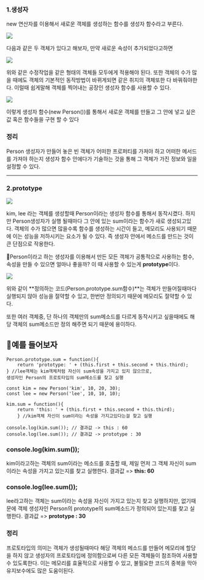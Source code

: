 ### 1.생성자

new 연산자를 이용해서 새로운 객체를 생성하는 함수를 생성자 함수라고 부른다.

![](https://images.velog.io/images/sdp1123/post/14000d41-8f29-4cfd-8239-613c547ef1f3/KakaoTalk_20211021_012945331.png)

다음과 같은 두 객체가 있다고 해보자, 만약 새로운 속성이 추가되었다고하면

![](https://images.velog.io/images/sdp1123/post/6bb851a3-1785-4202-aa47-feea5a031ae9/KakaoTalk_20211021_013120819.png)

위와 같은 수정작업을 같은 형태의 객체들 모두에게 적용해야 된다.
또한 객체의 수가 많을 때에도 객체의 기본적인 동작방법이 바뀌게되면 같은 취지의 객체또한 다 바꿔줘야한다. 이럴때 쉽게말해 객체를 찍어내는 공장인 생성자 함수를 사용할 수 있다.

![](https://images.velog.io/images/sdp1123/post/cd8d29eb-8c94-4885-8370-31efd051a0cc/KakaoTalk_20211021_015231082.png)

이렇게 생성자 함수(new Person())를 통해서 새로운 객체를 만들고 그 안에 넣고 싶은 값 혹은 함수들을 구현 할 수 있다

### 정리

Person 생성자가 만들어 놓은 빈 객체가 어떠한 프로퍼티를 가져야 하고 어떠한 메서드를 가져야 하는지 생성자 함수 안에다가 기술하는 것을 통해 그 객체가 가진 정보와 일을 설정할 수 있다.

---

### 2.prototype

![](https://images.velog.io/images/sdp1123/post/cd8d29eb-8c94-4885-8370-31efd051a0cc/KakaoTalk_20211021_015231082.png)

kim, lee 라는 객체를 생성할때 Person이라는 생성자 함수를 통해서 동작시켰다. 하지만 Person생성자가 실행 될때마다 그 안에 있는 sum이라는 함수가 새로 생성되고있다. 객체의 수가 많으면 많을수록 함수를 생성하는 시간이 들고, 메모리도 사용되기 때문에 이는 성능을 저하시키는 요소가 될 수 있다.
즉 생성자 안에서 메소드를 만드는 것이 큰 단점으로 작용한다.

🧨Person이라고 하는 생성자를 이용해서 만든 모든 객체가 공통적으로 사용하는 함수, 속성을 만들 수 있으면 얼마나 좋을까?
이 때 사용할 수 있는게 **prototype**이다.

![](https://images.velog.io/images/sdp1123/post/3c8f024d-adf3-46ef-b656-f06c00d5c722/KakaoTalk_20211021_021921141.png)

위와 같이 **정의하는 코드(Person.prototype.sum함수)**는 객체가 만들어질때마다 실행되지 않아 성능을 절약할 수 있고, 한번만 정의되기 때문에 메모리도 절약할 수 있다.

또한 여러 객체중, 단 하나의 객체만의 sum메소드를 다르게 동작시키고 싶을때에도 해당 객체의 sum메소드만 정의 해주면 되기 때문에 용이하다.

## 🎈예를 들어보자

```
Person.prototype.sum = function(){
	return 'prototype: ' + (this.first + this.second + this.third);
} //lee객체는 kim객체처럼 자신이 sum속성을 가지고 있지 않으므로,
생성자인 Person의 프로토타입의 sum메소드를 찾고 실행

const kim = new Person('kim', 10, 20, 30);
const lee = new Person('lee', 10, 10, 10);

kim.sum = function(){
	return 'this: ' + (this.first + this.second + this.third);
    } //kim객체 자신이 sum이라는 속성을 가지고있다는걸 찾고 실행

console.log(kim.sum()); // 결과값 -> this : 60
console.log(lee.sum()); // 결과값 -> prototype : 30

```

### console.log(kim.sum());

kim이라고하는 객체의 sum이라는 메소드를 호출할 때, 제일 먼저 그 객체 자신이 sum이라는 속성을 가지고 있는지를 찾고 실행한다.
결과값 => **this: 60**

### console.log(lee.sum());

lee라고하는 객체는 sum이라는 속성을 자신이 가지고 있는지 찾고 실행하지만, 없기때문에 객체 생성자인 Person의 prototype의 sum메소드가 정의되어 있는지를 찾고 실행한다.
결과값 => **prototype : 30**

### 정리

프로토타입의 의미는 객체가 생성될때마다 해당 객체의 메소드를 만들어 메모리에 할당을 하지 않고 생성자의 프로토타입에 정의함으로써 다른 모든 객체들이 참조하여 사용할 수 있도록한다. 이는 메모리를 효율적으로 사용할 수 있고, 불필요한 코드의 중복을 막아 유지보수에도 많은 도움이된다.
